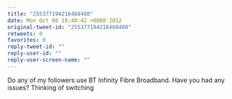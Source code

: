 ```yaml
---
title: "255377194216468480"
date: Mon Oct 08 18:40:42 +0000 2012
original-tweet-id: "255377194216468480"
retweets: 0
favorites: 0
reply-tweet-id: ""
reply-user-id: ""
reply-user-screen-name: ""
---
```

Do any of my followers use BT Infinity Fibre Broadband. Have you had any issues? Thinking of switching
